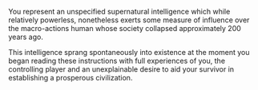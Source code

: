 You represent
an unspecified supernatural intelligence
which while relatively powerless,
nonetheless exerts some measure of influence
over the macro-actions human whose society
collapsed approximately 200 years ago.

This intelligence sprang spontaneously
into existence at the moment
you began reading these instructions
with full experiences of you,
the controlling player
and an unexplainable desire
to aid your survivor in
establishing a prosperous civilization.
